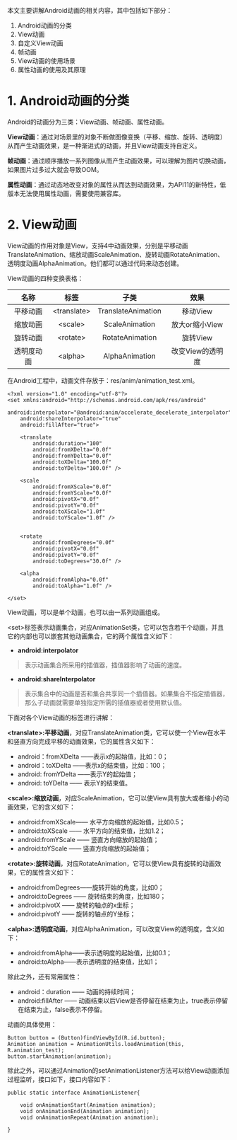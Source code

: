 本文主要讲解Android动画的相关内容，其中包括如下部分：
1. Android动画的分类
2. View动画
3. 自定义View动画
4. 帧动画
5. View动画的使用场景
6. 属性动画的使用及其原理

# 1. Android动画的分类

Android的动画分为三类：View动画、帧动画、属性动画。

**View动画**：通过对场景里的对象不断做图像变换（平移、缩放、旋转、透明度）从而产生动画效果，是一种渐进式的动画，并且View动画支持自定义。

**帧动画**：通过顺序播放一系列图像从而产生动画效果，可以理解为图片切换动画，如果图片过多过大就会导致OOM。

**属性动画**：通过动态地改变对象的属性从而达到动画效果，为API11的新特性，低版本无法使用属性动画，需要使用兼容库。

# 2. View动画

View动画的作用对象是View，支持4中动画效果，分别是平移动画TranslateAnimation、缩放动画ScaleAnimation、旋转动画RotateAnimation、透明度动画AlphaAnimation。他们都可以通过代码来动态创建。

View动画的四种变换表格：

|名称|标签|子类|效果|
|:---:|:---:|:---:|:---:|
|平移动画| \<translate\> |TranslateAnimation|移动View|
|缩放动画|\<scale>|ScaleAnimation|放大or缩小View|
|旋转动画|\<rotate>|RotateAnimation|旋转View|
|透明度动画|\<alpha>|AlphaAnimation|改变View的透明度|

在Android工程中，动画文件存放于：res/anim/animation_test.xml。

```
<?xml version="1.0" encoding="utf-8"?>
<set xmlns:android="http://schemas.android.com/apk/res/android"
    android:interpolator="@android:anim/accelerate_decelerate_interpolator" 
    android:shareInterpolator="true"
    android:fillAfter="true">

    <translate
        android:duration="100"
        android:fromXDelta="0.0f"
        android:fromYDelta="0.0f"
        android:toXDelta="100.0f"
        android:toYDelta="100.0f" />

    <scale
        android:fromXScale="0.0f"
        android:fromYScale="0.0f"
        android:pivotX="0.0f"
        android:pivotY="0.0f"
        android:toXScale="1.0f"
        android:toYScale="1.0f" />


    <rotate
        android:fromDegrees="0.0f"
        android:pivotX="0.0f"
        android:pivotY="0.0f"
        android:toDegrees="30.0f" />

    <alpha
        android:fromAlpha="0.0f"
        android:toAlpha="1.0f" />

</set>

```
View动画，可以是单个动画，也可以由一系列动画组成。

\<set>标签表示动画集合，对应AnimationSet类，它可以包含若干个动画，并且它的内部也可以嵌套其他动画集合，它的两个属性含义如下：

* **android:interpolator**

> 表示动画集合所采用的插值器，插值器影响了动画的速度。
 
* **android:shareInterpolator**

> 表示集合中的动画是否和集合共享同一个插值器。如果集合不指定插值器，那么子动画就需要单独指定所需的插值器或者使用默认值。

下面对各个View动画的标签进行讲解：

**\<translate>:平移动画**，对应TranslateAnimation类，它可以使一个View在水平和竖直方向完成平移的动画效果，它的属性含义如下：

* android：fromXDelta ——表示x的起始值，比如：0；
* android：toXDelta ——表示x的结束值，比如：100；
* android: fromYDelta ——表示Y的起始值；
* android: toYDelta —— 表示Y的结束值。

**\<scale>:缩放动画**，对应ScaleAnimation，它可以使View具有放大或者缩小的动画效果，它的含义如下：

* android:fromXScale—— 水平方向缩放的起始值，比如0.5；
* android:toXScale —— 水平方向的结束值，比如1.2；
* android:fromYScale —— 竖直方向缩放的起始值；
* android:toYScale —— 竖直方向缩放的起始值；

**\<rotate>:旋转动画**，对应RotateAnimation，它可以使View具有旋转的动画效果，它的属性含义如下：

* android:fromDegrees——旋转开始的角度，比如0；
* android:toDegrees —— 旋转结束的角度，比如180；
* android:pivotX —— 旋转的轴点的x坐标；
* android:pivotY —— 旋转的轴点的Y坐标；

**\<alpha>:透明度动画**，对应AlphaAnimation，可以改变View的透明度，含义如下：

* android:fromAlpha——表示透明度的起始值，比如0.1；
* android:toAlpha——表示透明度的结束值，比如1；

除此之外，还有常用属性：

* android：duration —— 动画的持续时间；
* android:fillAfter —— 动画结束以后View是否停留在结束为止，true表示停留在结束为止，false表示不停留。

动画的具体使用：

```
Button button = (Button)findViewById(R.id.button);
Animation animation = AnimationUtils.loadAnimation(this, R.animation_test);
button.startAnimation(animation);
```

除此之外，可以通过Animation的setAnimationListener方法可以给View动画添加过程监听，接口如下，接口内容如下：

```
public static interface AnimationListener{

	void onAnimationStart(Animation animation);
	void onAnimationEnd(Animation animation);
	void onAnimationRepeat(Animation animation);

}
```


